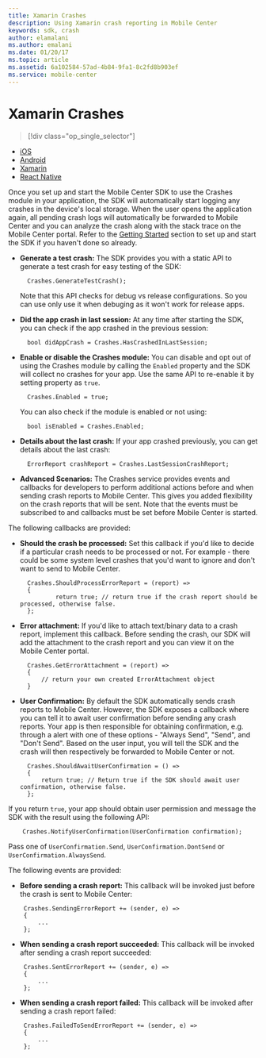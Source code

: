 ```yaml
---
title: Xamarin Crashes
description: Using Xamarin crash reporting in Mobile Center
keywords: sdk, crash
author: elamalani
ms.author: emalani
ms.date: 01/20/17
ms.topic: article
ms.assetid: 6a102584-57ad-4b84-9fa1-8c2fd8b903ef
ms.service: mobile-center
---
```


# Xamarin Crashes

> [!div class="op_single_selector"]
- [iOS](ios.md)
- [Android](android.md)
- [Xamarin](xamarin.md)
- [React Native](react-native.md)

Once you set up and start the Mobile Center SDK to use the Crashes module in your application, the SDK will automatically start logging any crashes in the device's local storage. When the user opens the application again, all pending crash logs will automatically be forwarded to Mobile Center and you can analyze the crash along with the stack trace on the Mobile Center portal. Refer to the [Getting Started](/sdk/Xamarin/getting-started) section to set up and start the SDK if you haven't done so already.

* **Generate a test crash:** The SDK provides you with a static API to generate a test crash for easy testing of the SDK:

        Crashes.GenerateTestCrash();

    Note that this API checks for debug vs release configurations. So you can use only use it when debuging as it won't work for release apps.

* **Did the app crash in last session:** At any time after starting the SDK, you can check if the app crashed in the previous session:

        bool didAppCrash = Crashes.HasCrashedInLastSession;

* **Enable or disable the Crashes module:**  You can disable and opt out of using the Crashes module by calling the `Enabled` property and the SDK will collect no crashes for your app. Use the same API to re-enable it by setting property as `true`.

        Crashes.Enabled = true;

    You can also check if the module is enabled or not using:

        bool isEnabled = Crashes.Enabled;

* **Details about the last crash:** If your app crashed previously, you can get details about the last crash:

        ErrorReport crashReport = Crashes.LastSessionCrashReport;

* **Advanced Scenarios:**  The Crashes service provides events and callbacks for developers to perform additional actions before and when sending crash reports to Mobile Center. This gives you added flexibility on the crash reports that will be sent.
Note that the events must be subscribed to and callbacks must be set before Mobile Center is started.

The following callbacks are provided:

* **Should the crash be processed:** Set this callback if you'd like to decide if a particular crash needs to be processed or not. For example - there could be some system level crashes that you'd want to ignore and don't want to send to Mobile Center.

        Crashes.ShouldProcessErrorReport = (report) =>
        {
                return true; // return true if the crash report should be processed, otherwise false.
        };

* **Error attachment:**  If you'd like to attach text/binary data to a crash report, implement this callback. Before sending the crash, our SDK will add the attachment to the crash report and you can view it on the Mobile Center portal.

        Crashes.GetErrorAttachment = (report) =>
        {
            // return your own created ErrorAttachment object
       	}

* **User Confirmation:** By default the SDK automatically sends crash reports to Mobile Center. However, the SDK exposes a callback where you can tell it to await user confirmation before sending any crash reports.
    Your app is then responsible for obtaining confirmation, e.g. through a alert with one of these options - "Always Send", "Send", and "Don't Send". Based on the user input, you will tell the SDK and the crash will then respectively be forwarded to Mobile Center or not.

        Crashes.ShouldAwaitUserConfirmation = () =>
        {
            return true; // Return true if the SDK should await user confirmation, otherwise false.
        };

 If you return `true`, your app should obtain user permission and message the SDK with the result using the following API:

        Crashes.NotifyUserConfirmation(UserConfirmation confirmation);

 Pass one of `UserConfirmation.Send`, `UserConfirmation.DontSend` or `UserConfirmation.AlwaysSend`.

 The following events are provided:

 * **Before sending a crash report:** This callback will be invoked just before the crash is sent to Mobile Center:

        Crashes.SendingErrorReport += (sender, e) =>
        {
        	...
        };

 * **When sending a crash report succeeded:** This callback will be invoked after sending a crash report succeeded:

        Crashes.SentErrorReport += (sender, e) =>
        {
        	...
        };

 * **When sending a crash report failed:** This callback will be invoked after sending a crash report failed:

        Crashes.FailedToSendErrorReport += (sender, e) =>
        {
        	...
        };
